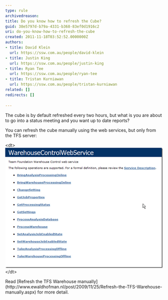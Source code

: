 ```yaml
---
type: rule
archivedreason: 
title: Do you know how to refresh the Cube?
guid: 38e5797d-b79a-4331-b368-83ef0d1916c2
uri: do-you-know-how-to-refresh-the-cube
created: 2011-11-18T03:52:52.0000000Z
authors:
- title: David Klein
  url: https://ssw.com.au/people/david-klein
- title: Justin King
  url: https://ssw.com.au/people/justin-king
- title: Ryan Tee
  url: https://ssw.com.au/people/ryan-tee
- title: Tristan Kurniawan
  url: https://ssw.com.au/people/tristan-kurniawan
related: []
redirects: []

---
```


The cube is by default refreshed every two hours, but what is you are about to go into a status meeting and you want up to date reports?

You can refresh the cube manually using the web services, but only from the TFS server:

<!--endintro-->
<dl>&lt;dt&gt;<img alt="Warehouse WebControl Service " src="WarehouseWebControlService.jpg">&lt;/dt&gt;
<dd></dd></dl>
Read [Refresh the TFS Warehouse manually](http://www.ewaldhofman.nl/post/2009/11/25/Refresh-the-TFS-Warehouse-manually.aspx) 
 for more detail.

